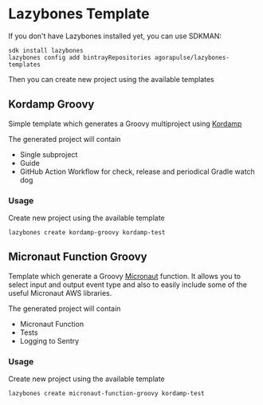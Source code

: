 # Lazybones Template

If you don't have Lazybones installed yet, you can use SDKMAN:

```
sdk install lazybones
lazybones config add bintrayRepositories agorapulse/lazybones-templates
```


Then you can create new project using the available templates
## Kordamp Groovy

Simple template which generates a Groovy multiproject using [Kordamp][1]

The generated project will contain
 * Single subproject
 * Guide
 * GitHub Action Workflow for check, release and periodical Gradle watch dog
 
### Usage

Create new project using the available template

```
lazybones create kordamp-groovy kordamp-test
```

[1]: http://kordamp.org/kordamp-gradle-plugins/

## Micronaut Function Groovy

Template which generate a Groovy [Micronaut][2] function. It allows you to select input and output event type
and also to easily include some of the useful Micronaut AWS libraries.

The generated project will contain
 * Micronaut Function
 * Tests
 * Logging to Sentry
 
### Usage

Create new project using the available template

```
lazybones create micronaut-function-groovy kordamp-test
```

[2]: http://micronaut.io


